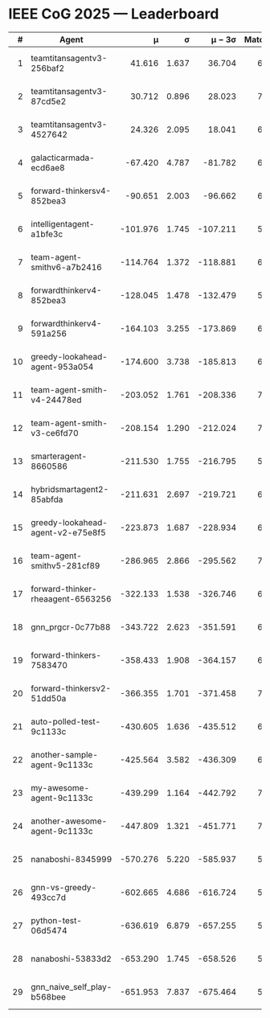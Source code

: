 # IEEE CoG 2025 — Leaderboard

| # | Agent | μ | σ | μ − 3σ | Matches | Updated |
|---:|---|---:|---:|---:|---:|---|
| 1 | teamtitansagentv3-256baf2 | 41.616 | 1.637 | 36.704 | 6926 | 2025-08-19 16:48 |
| 2 | teamtitansagentv3-87cd5e2 | 30.712 | 0.896 | 28.023 | 7072 | 2025-08-19 16:48 |
| 3 | teamtitansagentv3-4527642 | 24.326 | 2.095 | 18.041 | 6614 | 2025-08-19 16:48 |
| 4 | galacticarmada-ecd6ae8 | -67.420 | 4.787 | -81.782 | 6920 | 2025-08-19 16:48 |
| 5 | forward-thinkersv4-852bea3 | -90.651 | 2.003 | -96.662 | 6036 | 2025-08-19 16:48 |
| 6 | intelligentagent-a1bfe3c | -101.976 | 1.745 | -107.211 | 5621 | 2025-08-19 16:48 |
| 7 | team-agent-smithv6-a7b2416 | -114.764 | 1.372 | -118.881 | 6600 | 2025-08-19 16:48 |
| 8 | forwardthinkerv4-852bea3 | -128.045 | 1.478 | -132.479 | 5324 | 2025-08-19 16:48 |
| 9 | forwardthinkerv4-591a256 | -164.103 | 3.255 | -173.869 | 6164 | 2025-08-19 16:48 |
| 10 | greedy-lookahead-agent-953a054 | -174.600 | 3.738 | -185.813 | 6614 | 2025-08-19 16:48 |
| 11 | team-agent-smith-v4-24478ed | -203.052 | 1.761 | -208.336 | 7082 | 2025-08-19 16:48 |
| 12 | team-agent-smith-v3-ce6fd70 | -208.154 | 1.290 | -212.024 | 7382 | 2025-08-19 16:48 |
| 13 | smarteragent-8660586 | -211.530 | 1.755 | -216.795 | 5775 | 2025-08-19 16:48 |
| 14 | hybridsmartagent2-85abfda | -211.631 | 2.697 | -219.721 | 6380 | 2025-08-19 16:48 |
| 15 | greedy-lookahead-agent-v2-e75e8f5 | -223.873 | 1.687 | -228.934 | 6894 | 2025-08-19 16:48 |
| 16 | team-agent-smithv5-281cf89 | -286.965 | 2.866 | -295.562 | 7200 | 2025-08-19 16:48 |
| 17 | forward-thinker-rheaagent-6563256 | -322.133 | 1.538 | -326.746 | 6382 | 2025-08-19 16:48 |
| 18 | gnn_prgcr-0c77b88 | -343.722 | 2.623 | -351.591 | 6410 | 2025-08-19 16:48 |
| 19 | forward-thinkers-7583470 | -358.433 | 1.908 | -364.157 | 6180 | 2025-08-19 16:48 |
| 20 | forward-thinkersv2-51dd50a | -366.355 | 1.701 | -371.458 | 7062 | 2025-08-19 16:48 |
| 21 | auto-polled-test-9c1133c | -430.605 | 1.636 | -435.512 | 6320 | 2025-08-19 16:48 |
| 22 | another-sample-agent-9c1133c | -425.564 | 3.582 | -436.309 | 6560 | 2025-08-19 16:48 |
| 23 | my-awesome-agent-9c1133c | -439.299 | 1.164 | -442.792 | 7180 | 2025-08-19 16:48 |
| 24 | another-awesome-agent-9c1133c | -447.809 | 1.321 | -451.771 | 7360 | 2025-08-19 16:48 |
| 25 | nanaboshi-8345999 | -570.276 | 5.220 | -585.937 | 5920 | 2025-08-19 16:48 |
| 26 | gnn-vs-greedy-493cc7d | -602.665 | 4.686 | -616.724 | 5580 | 2025-08-19 16:48 |
| 27 | python-test-06d5474 | -636.619 | 6.879 | -657.255 | 5290 | 2025-08-19 16:48 |
| 28 | nanaboshi-53833d2 | -653.290 | 1.745 | -658.526 | 5080 | 2025-08-19 16:48 |
| 29 | gnn_naive_self_play-b568bee | -651.953 | 7.837 | -675.464 | 5580 | 2025-08-19 16:48 |
